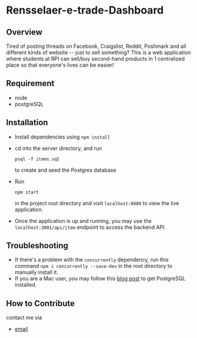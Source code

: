 # Rensselaer-e-trade-Dashboard

## Overview

Tired of posting threads on Facebook, Craigslist, Reddit, Poshmark and all different kinds of website -- just to sell something? This is a web application where students at RPI can sell/buy second-hand products in 1 centralized place so that everyone's lives can be easier!

## Requirement

- node
- postgreSQL

## Installation

- Install dependencies using `npm install`

- cd into the server directory, and run

  ```
  psql -f items.sql
  ```

  to create and seed the Postgres database

- Run

  ```
  npm start
  ```

  in the project root directory and visit `localhost:8080` to view the live application.

- Once the application is up and running, you may use the `localhost:3001/api/item` endpoint to access the backend API.

## Troubleshooting

- If there's a problem with the `concurrently` dependency, run this command `npm i concurrently --save-dev` in the root directory to manually install it.
- If you are a Mac user, you may follow this [blog post](https://dataschool.com/learn-sql/how-to-start-a-postgresql-server-on-mac-os-x/) to get PostgreSQL installed.

## How to Contribute

contact me via

- [email](mailto:jiawenlincontact@gmail.com?Subject=Hi!)
